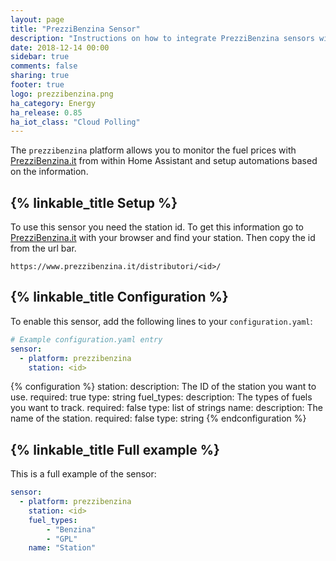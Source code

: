 ```yaml
---
layout: page
title: "PrezziBenzina Sensor"
description: "Instructions on how to integrate PrezziBenzina sensors within Home Assistant."
date: 2018-12-14 00:00
sidebar: true
comments: false
sharing: true
footer: true
logo: prezzibenzina.png
ha_category: Energy
ha_release: 0.85
ha_iot_class: "Cloud Polling"
---
```


The `prezzibenzina` platform allows you to monitor the fuel prices with [PrezziBenzina.it](https://www.prezzibenzina.it/) from within Home Assistant and setup automations based on the information.

## {% linkable_title Setup %}

To use this sensor you need the station id. To get this information go to [PrezziBenzina.it](https://www.prezzibenzina.it/) with your browser and find your station. Then copy the id from the url bar.

```
https://www.prezzibenzina.it/distributori/<id>/
```

## {% linkable_title Configuration %}

To enable this sensor, add the following lines to your `configuration.yaml`:

```yaml
# Example configuration.yaml entry
sensor:
  - platform: prezzibenzina
    station: <id> 
```

{% configuration %}
station:
  description: The ID of the station you want to use.
  required: true
  type: string
fuel_types:
  description: The types of fuels you want to track.
  required: false
  type: list of strings
name:
  description: The name of the station.
  required: false
  type: string
{% endconfiguration %}

## {% linkable_title Full example %}

This is a full example of the sensor:

```yaml
sensor:
  - platform: prezzibenzina
    station: <id>
    fuel_types: 
        - "Benzina"
        - "GPL"
    name: "Station"
```
